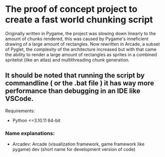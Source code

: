 # The proof of concept project to create a fast world chunking script
Originally written in Pygame, the project was slowing down linearly to the amount of chunks rendered, this was caused by Pygame's inneficient drawing of a large amount of rectangles.
Now rewritten in Arcade, a subset of Pyglet, the complexity of the architecture increased but with that came the ability to render a large amount of rectangles as sprites in a combined spritelist (like an atlas) and multithreading chunk generation.

## It should be noted that running the script by commandline ( or the .bat file ) it has way more performance than debugging in an IDE like VSCode.

Requirements:
- Python <=3.10.11 64-bit

### Name explanations:
- Arcadev:
    Arcade (visualization framework, game framework like pygame) 
    dev (short name for development version of code)
